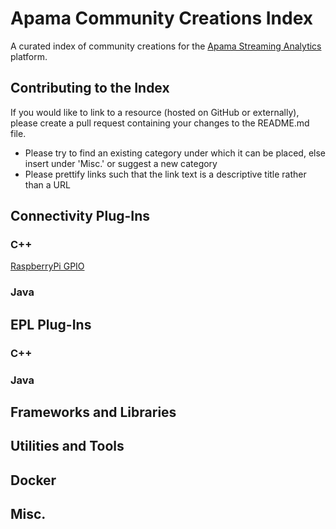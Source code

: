 # Apama Community Creations Index
A curated index of community creations for the [Apama Streaming Analytics](http://www.apamacommunity.com/) platform.
## Contributing to the Index
If you would like to link to a resource (hosted on GitHub or externally), please create a pull request containing your changes to the README.md file. 

- Please try to find an existing category under which it can be placed, else insert under 'Misc.' or suggest a new category
- Please prettify links such that the link text is a descriptive title rather than a URL


## Connectivity Plug-Ins
### C++
[RaspberryPi GPIO](https://github.com/CallumAttryde/apama_GPIO)

### Java

## EPL Plug-Ins
### C++

### Java

## Frameworks and Libraries

## Utilities and Tools

## Docker

## Misc.
